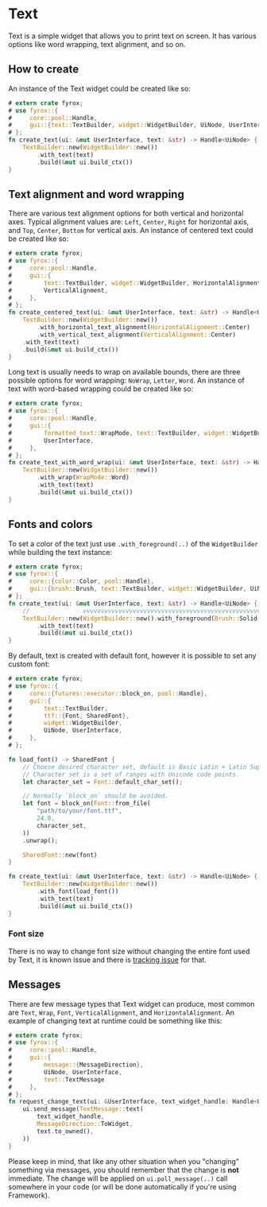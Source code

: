 # Text

Text is a simple widget that allows you to print text on screen. It has various options like word wrapping, text
alignment, and so on.

## How to create

An instance of the Text widget could be created like so:

```rust
# extern crate fyrox;
# use fyrox::{
#     core::pool::Handle,
#     gui::{text::TextBuilder, widget::WidgetBuilder, UiNode, UserInterface},
# };
fn create_text(ui: &mut UserInterface, text: &str) -> Handle<UiNode> {
    TextBuilder::new(WidgetBuilder::new())
        .with_text(text)
        .build(&mut ui.build_ctx())
}
```

## Text alignment and word wrapping

There are various text alignment options for both vertical and horizontal axes. Typical alignment values are:
`Left`, `Center`, `Right` for horizontal axis, and `Top`, `Center`, `Bottom` for vertical axis. An instance of 
centered text could be created like so:

```rust
# extern crate fyrox;
# use fyrox::{
#     core::pool::Handle,
#     gui::{
#         text::TextBuilder, widget::WidgetBuilder, HorizontalAlignment, UiNode, UserInterface,
#         VerticalAlignment,
#     },
# };
fn create_centered_text(ui: &mut UserInterface, text: &str) -> Handle<UiNode> {
    TextBuilder::new(WidgetBuilder::new())
        .with_horizontal_text_alignment(HorizontalAlignment::Center)
        .with_vertical_text_alignment(VerticalAlignment::Center)
    .with_text(text)
    .build(&mut ui.build_ctx())
}
```

Long text is usually needs to wrap on available bounds, there are three possible options for word wrapping:
`NoWrap`, `Letter`, `Word`. An instance of text with word-based wrapping could be created like so:

```rust
# extern crate fyrox;
# use fyrox::{
#     core::pool::Handle,
#     gui::{
#         formatted_text::WrapMode, text::TextBuilder, widget::WidgetBuilder, UiNode,
#         UserInterface,
#     },
# };
fn create_text_with_word_wrap(ui: &mut UserInterface, text: &str) -> Handle<UiNode> {
    TextBuilder::new(WidgetBuilder::new())
        .with_wrap(WrapMode::Word)
        .with_text(text)
        .build(&mut ui.build_ctx())
}
```

## Fonts and colors

To set a color of the text just use `.with_foreground(..)` of the `WidgetBuilder` while building the text instance:

```rust
# extern crate fyrox;
# use fyrox::{
#     core::{color::Color, pool::Handle},
#     gui::{brush::Brush, text::TextBuilder, widget::WidgetBuilder, UiNode, UserInterface},
# };
fn create_text(ui: &mut UserInterface, text: &str) -> Handle<UiNode> {
    //               vvvvvvvvvvvvvvvvvvvvvvvvvvvvvvvvvvvvvvvvvvvvvvvvvvvvvvvvvvvvv
    TextBuilder::new(WidgetBuilder::new().with_foreground(Brush::Solid(Color::RED)))
        .with_text(text)
        .build(&mut ui.build_ctx())
}
```

By default, text is created with default font, however it is possible to set any custom font:

```rust
# extern crate fyrox;
# use fyrox::{
#     core::{futures::executor::block_on, pool::Handle},
#     gui::{
#         text::TextBuilder,
#         ttf::{Font, SharedFont},
#         widget::WidgetBuilder,
#         UiNode, UserInterface,
#     },
# };

fn load_font() -> SharedFont {
    // Choose desired character set, default is Basic Latin + Latin Supplement.
    // Character set is a set of ranges with Unicode code points.
    let character_set = Font::default_char_set();

    // Normally `block_on` should be avoided.
    let font = block_on(Font::from_file(
        "path/to/your/font.ttf",
        24.0,
        character_set,
    ))
    .unwrap();

    SharedFont::new(font)
}

fn create_text(ui: &mut UserInterface, text: &str) -> Handle<UiNode> {
    TextBuilder::new(WidgetBuilder::new())
        .with_font(load_font())
        .with_text(text)
        .build(&mut ui.build_ctx())
}
```

### Font size

There is no way to change font size without changing the entire font used by Text, it is known issue and there is
[tracking issue](https://github.com/FyroxEngine/Fyrox/issues/74) for that.

## Messages

There are few message types that Text widget can produce, most common are `Text`, `Wrap`, `Font`, `VerticalAlignment`,
and `HorizontalAlignment`. An example of changing text at runtime could be something like this:

```rust
# extern crate fyrox;
# use fyrox::{
#     core::pool::Handle,
#     gui::{
#         message::{MessageDirection},
#         UiNode, UserInterface,
#         text::TextMessage
#     },
# };
fn request_change_text(ui: &UserInterface, text_widget_handle: Handle<UiNode>, text: &str) {
    ui.send_message(TextMessage::text(
        text_widget_handle,
        MessageDirection::ToWidget,
        text.to_owned(),
    ))
}
```

Please keep in mind, that like any other situation when you "changing" something via messages, you should remember
that the change is **not** immediate. The change will be applied on `ui.poll_message(..)` call somewhere in your
code (or will be done automatically if you're using Framework).